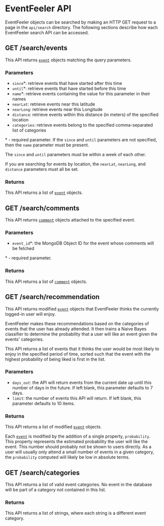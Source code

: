 # EventFeeler API

EventFeeler objects can be searched by making an HTTP GET request to a page in the `api/search` directory. The following sections describe how each EventFeeler search API can be accessed.

## GET /search/events

This API returns [`event`](https://github.com/avielmenter/eventfeeler/tree/master/data#event) objects matching the query parameters.

### Parameters
- `since`\*: retrieve events that have started after this time
- `until`\*: retrieve events that have started before this time
- `name`\*: retrieve events containing the value for this parameter in their names
- `nearLat`: retrieve events near this latitude
- `nearLong`: retrieve events near this Longitude
- `distance`: retrieve events within this distance (in meters) of the specified location
- `categories`: retrieve events belong to the specified comma-separated list of categories

\* - required parameter. If the `since` and `until` parameters are not specified, then the `name` parameter must be present.

The `since` and `until` parameters must be within a week of each other.

If you are searching for events by location, the `nearLat`, `nearLong`, and `distance` parameters must all be set.

### Returns
This API returns a list of [`event`](https://github.com/avielmenter/eventfeeler/tree/master/data#event) objects.

## GET /search/comments

This API returns [`comment`](https://github.com/avielmenter/eventfeeler/tree/master/data#comment) objects attached to the specified event.

### Parameters
- `event_id`\*: the MongoDB Object ID for the event whose comments will be fetched

\* - required parameter.

### Returns
This API returns a list of [`comment`](https://github.com/avielmenter/eventfeeler/tree/master/data#comment) objects.

## GET /search/recommendation

This API returns modified [`event`](https://github.com/avielmenter/eventfeeler/tree/master/data#event) objects that EventFeeler thinks the currently logged-in user will enjoy.

EventFeeler makes these recommendations based on the categories of events that the user has already attended. It then trains a Naive Bayes classifier to determine the probability that a user will like an event given the events' categories.

This API returns a list of events that it thinks the user would be most likely to enjoy in the specified period of time, sorted such that the event with the highest probability of being liked is first in the list.

### Parameters

- `days_out`: the API will return events from the current date up until this number of days in the future. If left blank, this parameter defaults to 7 days.
- `limit`: the number of events this API will return. If left blank, this parameter defaults to 10 items.

### Returns
This API returns a list of modified [`event`](https://github.com/avielmenter/eventfeeler/tree/master/data#event) objects.

Each [`event`](https://github.com/avielmenter/eventfeeler/tree/master/data#event) is modified by the addition of a single property, `probability`. This property represents the estimated probability the user will like the event. This number should probably not be shown to users directly. As a user will usually only attend a small number of events in a given category, the `probability` computed will likely be low in absolute terms.

## GET /search/categories

This API returns a list of valid event categories. No event in the database will be part of a category not contained in this list.

### Returns
This API returns a list of strings, where each string is a different event category.
